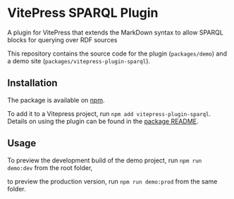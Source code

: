 # VitePress SPARQL Plugin
A plugin for VitePress that extends the MarkDown syntax
to allow SPARQL blocks for querying over RDF sources

This repository contains the source code for the plugin (`packages/demo`) 
and a demo site (`packages/vitepress-plugin-sparql`).

## Installation

The package is available on [npm](https://www.npmjs.com/package/vitepress-plugin-sparql).

To add it to a Vitepress project, run `npm add vitepress-plugin-sparql`.
Details on using the plugin can be found in the [package README](./packages/vitepress-plugin-sparql/README.md).

## Usage

To preview the development build of the demo project, run `npm run demo:dev` from the root folder,

to preview the production version, run `npm run demo:prod` from the same folder.
